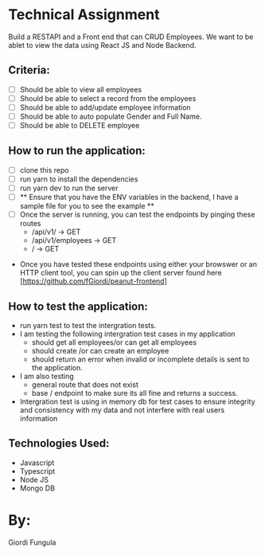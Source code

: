 # Technical Assignment

Build a RESTAPI and a Front end that can CRUD Employees.
We want to be ablet to view the data using React JS and Node Backend.

## Criteria:

- [ ] Should be able to view all employees
- [ ] Should be able to select a record from the employees
- [ ] Should be able to add/update employee information
- [ ] Should be able to auto populate Gender and Full Name.
- [ ] Should be able to DELETE employee

## How to run the application:
- [ ] clone this repo
- [ ] run yarn to install the dependencies
- [ ] run yarn dev to run the server
- [ ] ** Ensure that you have the ENV variables in the backend, I have a sample file for you to see the example **
- [ ] Once the server is running, you can test the endpoints by pinging these routes
  - /api/v1/ -> GET
  - /api/v1/employees -> GET
  - / -> GET
- Once you have tested these endpoints using either your browswer or an HTTP client tool, you can spin up the client server found here [https://github.com/fGiordi/peanut-frontend]


## How to test the application:

- run yarn test to test the intergration tests.
- I am testing the following intergration test cases in my application
  - should get all employees/or can get all employees
  - should create /or can create an employee
  - should return an error when invalid or incomplete details is sent to the application.
- I am also testing
  - general route that does not exist
  - base / endpoint to make sure its all fine and returns a success.
- Intergration test is using in memory db for test cases to ensure integrity and consistency with my data and not interfere with real users information
  

## Technologies Used:

- Javascript
- Typescript
- Node JS
- Mongo DB

# By:

Giordi Fungula

